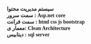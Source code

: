 <h4  style="font-family:Tahoma">
  سیستم مدیریت محتوا
<br>
 سمت سرور : Asp.net core 
<br>
سمت فرانت : html css js bootstrap
<br>
معمار ی: Clean Architecture
<br>
 دیتابیس :   sql server
</h1>
